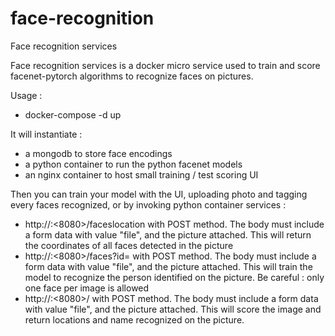 # face-recognition
Face recognition services

Face recognition services is a docker micro service used to train and score facenet-pytorch algorithms to recognize faces on pictures.

Usage : 
- docker-compose -d up

It will instantiate :
- a mongodb to store face encodings
- a python container to run the python facenet models
- an nginx container to host small training / test scoring UI

Then you can train your model with the UI, uploading photo and tagging every faces recognized, or by invoking python container services :
- http://<host>:<8080>/faceslocation with POST method. The body must include a form data with value "file", and the picture attached. This will return the coordinates of all faces detected in the picture
- http://<host>:<8080>/faces?id=<person> with POST method. The body must include a form data with value "file", and the picture attached. This will train the model to recognize the person identified on the picture. Be careful : only one face per image is allowed
- http://<host>:<8080>/ with POST method. The body must include a form data with value "file", and the picture attached. This will score the image and return locations and name recognized on the picture.
